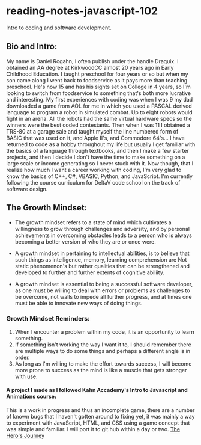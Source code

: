 # reading-notes-javascript-102
Intro to coding and software development.

## Bio and Intro:
My name is Daniel Rogahn, I often publish under the handle Draquix. I obtained an AA degree at KirkwoodCC almost 20 years ago in Early Childhood Education. I taught preschool for four years or so but when my son came along I went back to foodservice as it pays more than teaching preschool. He's now 15 and has his sights set on College in 4 years, so I'm looking to switch from foodservice to something that's both more lucrative and interesting.
My first experiences with coding was when I was 9 my dad downloaded a game from AOL for me in which you used a PASCAL derived language to program a robot in simulated combat. Up to eight robots would fight in an arena. All the robots had the same virtual hardware specs so the winners were the best coded contestants. Then when I was 11 I obtained a TRS-80 at a garage sale and taught myself the line numbered form of BASIC that was used on it, and Apple II's, and Commodore 64's... I have returned to code as a hobby throughout my life but usually I get familiar with the basics of a language through textbooks, and then I make a few starter projects, and then I decide I don't have the time to make something on a large scale or income generating so I never stuck with it. Now though, that I realize how much I want a career working with coding, I'm very glad to know the basics of C++, C#, VBASIC, Python, and JavaScript.
I'm currently following the course curriculum for DeltaV code school on the track of software design.


## The Growth Mindset:

- The growth mindset refers to a state of mind which cultivates a willingness to grow through challenges and adversity, and by personal achievements in overcoming obstacles leads to a person who is always becoming a better version of who they are or once were.

- A growth mindset in pertaining to intellectual abilities, is to believe that such things as intelligence, memory, learning comprehension are Not static phenomenon's but rather qualities that can be strengthened and developed to further and further extents of cognitive abiliity.

- A growth mindset is essential to being a successful software developer, as one must be willing to deal with errors or problems as challenges to be overcome, not walls to impede all further progress, and at times one must be able to innovate new ways of doing things.

### Growth Mindset Reminders:
  1. When I encounter a problem within my code, it is an opportunity to learn something.
  2. If something isn't working the way I want it to, I should remember there are multiple ways to do some things and perhaps a different angle is in order.
  3. As long as I'm willing to make the effort towards success, I will become more prone to success as the mind is like a muscle that gets stronger with use.
  
  #### A project I made as I followed Kahn Accademy's Intro to Javascript and Animations course:
  This is a work in progress and thus an incomplete game, there are a number of known bugs that I haven't gotten around to fixing yet, it was mainly a way to experiment with 
  JavaScript, HTML, and CSS using a game concept that was simple and familiar. I will port it to git.hub within a day or two. [The Hero's Journey](https://DarkturquoiseDarkmagentaGzip.danielrogahn.repl.co)
